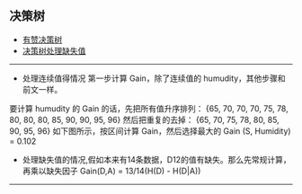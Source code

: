 ## 决策树

- [有赞决策树](https://tech.youzan.com/ji-qi-xue-xi-da-bian-che-zhi-nan-jue-ce-shu-1/)
- [决策树处理缺失值](http://www.cnblogs.com/ECJTUACM-873284962/p/7355951.html)


----------------
- 处理连续值得情况
第一步计算 Gain，除了连续值的 humudity，其他步骤和前文一样。

要计算 humudity 的 Gain 的话，先把所有值升序排列：
{65, 70, 70, 70, 75, 78, 80, 80, 80, 85, 90, 90, 95, 96}
然后把重复的去掉：
{65, 70, 75, 78, 80, 85, 90, 95, 96}
如下图所示，按区间计算 Gain，然后选择最大的 Gain (S, Humidity) = 0.102

- 处理缺失值的情况,假如本来有14条数据，D12的值有缺失。那么先常规计算，再乘以缺失因子
Gain(D,A) = 13/14(H(D) - H(D|A))
----------------